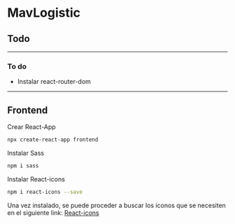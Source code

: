 # MavLogistic

## Todo

<hr />

### To do

* Instalar react-router-dom

<hr />

## Frontend

Crear React-App

```bash
npx create-react-app frontend
```

Instalar Sass

```bash
npm i sass
```

Instalar React-icons

```bash
npm i react-icons --save
```

Una vez instalado, se puede proceder a buscar los iconos que se necesiten en el siguiente link: [React-icons](https://react-icons.github.io/react-icons/)
